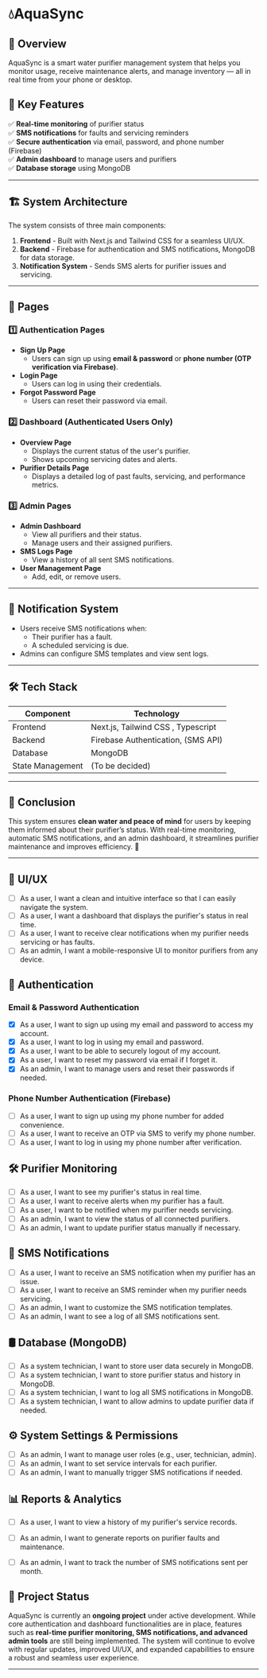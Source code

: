 # 💧AquaSync 

## 📖 Overview  
AquaSync is a smart water purifier management system that helps you monitor usage, receive maintenance alerts, and manage inventory — all in real time from your phone or desktop.  

## 🎯 Key Features  
✅ **Real-time monitoring** of purifier status  
✅ **SMS notifications** for faults and servicing reminders  
✅ **Secure authentication** via email, password, and phone number (Firebase)  
✅ **Admin dashboard** to manage users and purifiers  
✅ **Database storage** using MongoDB  

---

## 🏗️ System Architecture  
The system consists of three main components:  
1. **Frontend** - Built with Next.js and Tailwind CSS for a seamless UI/UX.  
2. **Backend** - Firebase for authentication and SMS notifications, MongoDB for data storage.  
3. **Notification System** - Sends SMS alerts for purifier issues and servicing.  

---

## 📑 Pages  

### 1️⃣ Authentication Pages  
- **Sign Up Page**  
  - Users can sign up using **email & password** or **phone number (OTP verification via Firebase)**.  
- **Login Page**  
  - Users can log in using their credentials.  
- **Forgot Password Page**  
  - Users can reset their password via email.  

### 2️⃣ Dashboard (Authenticated Users Only)  
- **Overview Page**  
  - Displays the current status of the user's purifier.  
  - Shows upcoming servicing dates and alerts.  
- **Purifier Details Page**  
  - Displays a detailed log of past faults, servicing, and performance metrics.  


### 3️⃣ Admin Pages  
- **Admin Dashboard**  
  - View all purifiers and their status.  
  - Manage users and their assigned purifiers.  
- **SMS Logs Page**  
  - View a history of all sent SMS notifications.  
- **User Management Page**  
  - Add, edit, or remove users.  

---

## 🔔 Notification System  
- Users receive SMS notifications when:  
  - Their purifier has a fault.  
  - A scheduled servicing is due.  
- Admins can configure SMS templates and view sent logs.  

---

## 🛠️ Tech Stack  
| Component       | Technology |  
|----------------|------------|  
| Frontend       | Next.js, Tailwind CSS , Typescript |  
| Backend        | Firebase Authentication, (SMS API) |  
| Database       | MongoDB |  
| State Management | (To be decided) |  

---


## 📌 Conclusion  
This system ensures **clean water and peace of mind** for users by keeping them informed about their purifier’s status. With real-time monitoring, automatic SMS notifications, and an admin dashboard, it streamlines purifier maintenance and improves efficiency. 🚀  

---


## 📌 UI/UX
- [ ] As a user, I want a clean and intuitive interface so that I can easily navigate the system.
- [ ] As a user, I want a dashboard that displays the purifier's status in real time.
- [ ] As a user, I want to receive clear notifications when my purifier needs servicing or has faults.
- [ ] As an admin, I want a mobile-responsive UI to monitor purifiers from any device.

## 🔐 Authentication
### Email & Password Authentication
- [x] As a user, I want to sign up using my email and password to access my account.
- [x] As a user, I want to log in using my email and password.
- [x] As a user, I want to be able to securely logout of my account.
- [x] As a user, I want to reset my password via email if I forget it.
- [x] As an admin, I want to manage users and reset their passwords if needed.

### Phone Number Authentication (Firebase)
- [ ] As a user, I want to sign up using my phone number for added convenience.
- [ ] As a user, I want to receive an OTP via SMS to verify my phone number.
- [ ] As a user, I want to log in using my phone number after verification.

## 🛠️ Purifier Monitoring
- [ ] As a user, I want to see my purifier's status in real time.
- [ ] As a user, I want to receive alerts when my purifier has a fault.
- [ ] As a user, I want to be notified when my purifier needs servicing.
- [ ] As an admin, I want to view the status of all connected purifiers.
- [ ] As an admin, I want to update purifier status manually if necessary.

## 📲 SMS Notifications
- [ ] As a user, I want to receive an SMS notification when my purifier has an issue.
- [ ] As a user, I want to receive an SMS reminder when my purifier needs servicing.
- [ ] As an admin, I want to customize the SMS notification templates.
- [ ] As an admin, I want to see a log of all SMS notifications sent.

## 🛢️ Database (MongoDB)
- [ ] As a  system technician, I want to store user data securely in MongoDB.
- [ ] As a  system technician, I want to store purifier status and history in MongoDB.
- [ ] As a  system technician, I want to log all SMS notifications in MongoDB.
- [ ] As a  system technician, I want to allow admins to update purifier data if needed.

## ⚙️ System Settings & Permissions
- [ ] As an admin, I want to manage user roles (e.g., user, technician, admin).
- [ ] As an admin, I want to set service intervals for each purifier.
- [ ] As an admin, I want to manually trigger SMS notifications if needed.

## 📊 Reports & Analytics
- [ ] As a user, I want to view a history of my purifier's service records.
- [ ] As an admin, I want to generate reports on purifier faults and maintenance.
- [ ] As an admin, I want to track the number of SMS notifications sent per month.


## 🚧 Project Status  
AquaSync is currently an **ongoing project** under active development. While core authentication and dashboard functionalities are in place, features such as **real-time purifier monitoring, SMS notifications, and advanced admin tools** are still being implemented. The system will continue to evolve with regular updates, improved UI/UX, and expanded capabilities to ensure a robust and seamless user experience.


---

